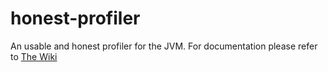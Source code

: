 honest-profiler
===============

An usable and honest profiler for the JVM. For documentation please refer to
[The Wiki](https://github.com/RichardWarburton/honest-profiler/wiki)

